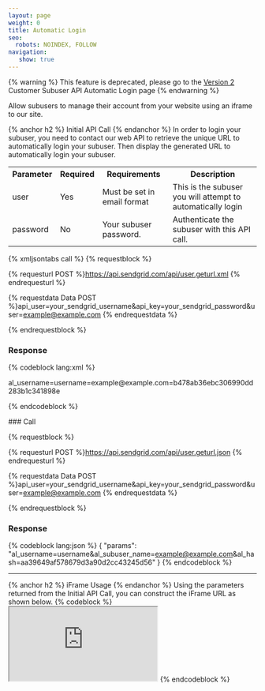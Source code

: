 ```yaml
---
layout: page
weight: 0
title: Automatic Login
seo:
  robots: NOINDEX, FOLLOW
navigation:
   show: true
---
```


{% warning %}
 This feature is deprecated, please go to the [Version 2]({{root_url}}/API_Reference/Customer_Subuser_API/automatic_login.html) Customer Subuser API Automatic Login page 
{% endwarning %}

<div>
Allow subusers to manage their account from your website using an iframe to our site.

{% anchor h2 %}
Initial API Call 
{% endanchor %}
In order to login your subuser, you need to contact our web API to retrieve the unique URL to automatically login your subuser. Then display the generated URL to automatically login your subuser.

<table class="table table-bordered table-striped">
   <tbody>
      <tr>
         <th>Parameter</th>
         <th>Required</th>
         <th>Requirements</th>
         <th>Description</th>
      </tr>
      <tr>
         <td>user</td>
         <td>Yes</td>
         <td>Must be set in email format</td>
         <td>This is the subuser you will attempt to automatically login</td>
      </tr>
      <tr>
         <td>password</td>
         <td>No</td>
         <td>Your subuser password.</td>
         <td>Authenticate the subuser with this API call.</td>
      </tr>
   </tbody>
</table>

{% xmljsontabs call %} 
{% requestblock %}

  {% requesturl POST %}https://api.sendgrid.com/api/user.geturl.xml
  {% endrequesturl %}

  {% requestdata Data POST %}api_user=your_sendgrid_username&api_key=your_sendgrid_password&user=example@example.com
  {% endrequestdata %}

{% endrequestblock %}

### Response

{% codeblock lang:xml %}
<?xml version="1.0" encoding="ISO-8859-1"?>

<params>
   <params>al_username=username=example@example.com=b478ab36ebc306990dd283b1c341898e</params>
</params>

{% endcodeblock %}

</div>
<div class="tab-pane active" id="call-json">
### Call

{% requestblock %}

  {% requesturl POST %}https://api.sendgrid.com/api/user.geturl.json
  {% endrequesturl %}

  {% requestdata Data POST %}api_user=your_sendgrid_username&api_key=your_sendgrid_password&user=example@example.com
  {% endrequestdata %}

{% endrequestblock %}

### Response

{% codeblock lang:json %}
{
  "params": "al_username=username&amp;al_subuser_name=example@example.com&amp;al_hash=aa39649af578679d3a90d2cc43245d56"
}
{% endcodeblock %}

</div>
</div>

* * * * *

{% anchor h2 %}
iFrame Usage 
{% endanchor %}
Using the parameters returned from the Initial API Call, you can construct the iFrame URL as shown below. {% codeblock %} <iframe src="https://sendgrid.com/account?al_username=username&amp;al_subuser_name=example@example.com&amp;al_hash=aa39649af578679d3a90d2cc43245d56"></iframe> {% endcodeblock %}

</div>
